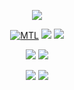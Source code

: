 <div id="title" align=center>
  
 ![](https://readme-typing-svg.demolab.com?font=Segoe+Script&pause=1000&width=435&lines=neverforward&center=true&size=27)

 [![MTL](https://img.shields.io/badge/%E9%A1%B9%E7%9B%AE-MTL-yello?logo=codeproject)](https://github.com/neverforward/MTL)
 ![](https://img.shields.io/badge/编译器-msvc-purple?logo=visualstudio&logoColor=white)
 ![](https://img.shields.io/badge/C++版本-C++23-blue?logo=cplusplus&logoColor=blue)
 
 ![](https://img.shields.io/badge/爱好-吃屎-orange)
 ![](https://img.shields.io/badge/%E5%96%9C%E6%AC%A2-%E6%8B%89%E5%B1%8E-red)

 [![](https://github-readme-stats.vercel.app/api?username=neverforward&show_icons=true&theme=tokyonight)](https://github.com/neverforward/)
 [![](https://github-readme-stats.vercel.app/api/top-langs/?username=neverforward&layout=compact&langs_count=6&text_color=000&icon_color=fff&theme=tokyonight)](https://github.com/neverforward/)
 
 <img scr="./bg.jpg" width="%100" hight="%100">
 
</div>
